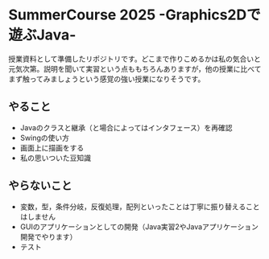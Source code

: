 # SummerCourse 2025 -Graphics2Dで遊ぶJava-
授業資料として準備したリポジトリです。どこまで作りこめるかは私の気合いと元気次第。説明を聞いて実習という点ももちろんありますが，他の授業に比べてまず触ってみましょうという感覚の強い授業になりそうです。

## やること
- Javaのクラスと継承（と場合によってはインタフェース）を再確認
- Swingの使い方
- 画面上に描画をする
- 私の思いついた豆知識

## やらないこと
- 変数，型，条件分岐，反復処理，配列といったことは丁寧に振り替えることはしません
- GUIのアプリケーションとしての開発（Java実習2やJavaアプリケーション開発でやります）
- テスト

